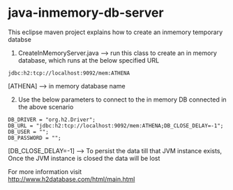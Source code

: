 # java-inmemory-db-server
This eclipse maven project explains how to create an inmemory temporary databse 

1) CreateInMemoryServer.java --> run this class to create an in memory database, which runs at the below specified URL 
```
jdbc:h2:tcp://localhost:9092/mem:ATHENA
```
[ATHENA] --> in memory database name

2) Use the below parameters to connect to the in memory DB connected in the above scenario
```
DB_DRIVER = "org.h2.Driver";
DB_URL = "jdbc:h2:tcp://localhost:9092/mem:ATHENA;DB_CLOSE_DELAY=-1";
DB_USER = "";
DB_PASSWORD = "";
```
[DB_CLOSE_DELAY=-1] --> To persist the data till that JVM instance exists, Once the JVM instance is closed the data will be lost

For more information visit     
<http://www.h2database.com/html/main.html>
